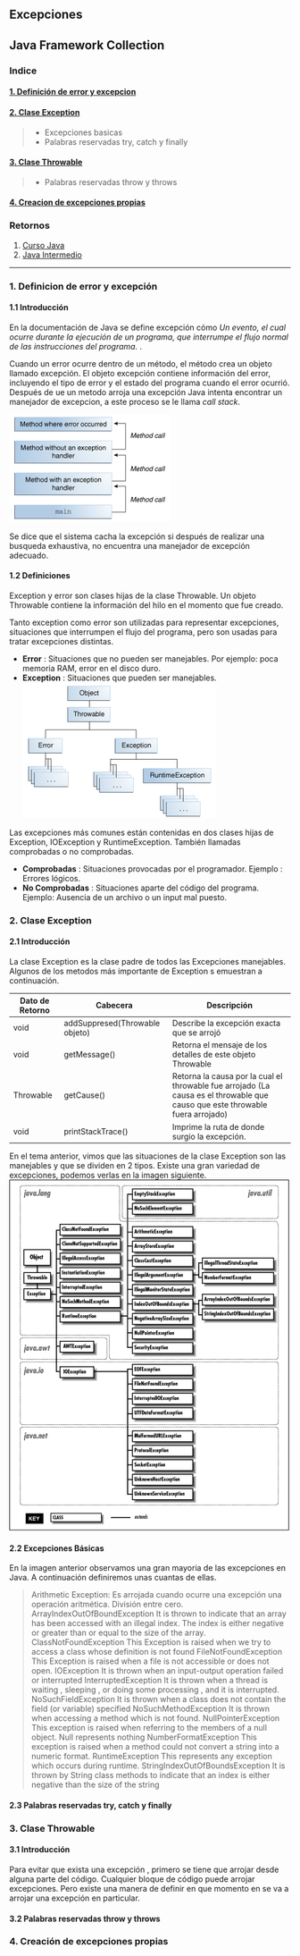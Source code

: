 ## Excepciones

## Java Framework Collection

### Indice

#### [1. Definición de error y excepcion](https://github.com/patoba/Curso-Java/blob/master/Java%20Intermedio/Excepciones/README.md#1-definicion-de-error-y-excepción)

#### [2. Clase Exception](https://github.com/patoba/Curso-Java/blob/master/Java%20Intermedio/Excepciones/README.md#2-clase-exception-1)

>* Excepciones basicas
>* Palabras reservadas try, catch y finally

#### [3. Clase Throwable](https://github.com/patoba/Curso-Java/blob/master/Java%20Intermedio/Excepciones/README.md#3-clase-throwable-1) 
>*  Palabras reservadas throw y throws

#### [4. Creacion de excepciones propias](https://github.com/patoba/Curso-Java/blob/master/Java%20Intermedio/Excepciones/README.md#4-creación-de-excepciones-propias)

### Retornos
1. [Curso Java](https://github.com/patoba/Curso-Java 'Curso Java')
2. [Java Intermedio](https://github.com/patoba/Curso-Java/tree/master/Java%20Intermedio 'Java Intermedio')
- - - -


### 1. Definicion de error y excepción
#### 1.1 Introducción
En la documentación de Java se define excepción cómo *Un evento, el cual ocurre durante la ejecución de un programa, que interrumpe el flujo normal de las instrucciones del programa.* . 

Cuando un error ocurre dentro de un método, el método crea un objeto llamado excepción. El objeto excepción contiene información del error, incluyendo el tipo de error y el estado del programa cuando el error ocurrió. Después de ue un metodo arroja una excepción Java intenta encontrar un manejador de excepcion, a este proceso se le llama *call stack*.

![](img/img_01.gif)

Se dice que el sistema cacha la excepción si después de realizar una busqueda exhaustiva, no encuentra una manejador de excepción adecuado.

#### 1.2 Definiciones
Exception y error son clases hijas de la clase Throwable. Un objeto Throwable contiene la información del hilo en el momento que fue creado.

Tanto exception como error son utilizadas para representar excepciones, situaciones que interrumpen el flujo del programa, pero son usadas para tratar excepciones distintas.

* **Error** : Situaciones que no pueden ser manejables. Por ejemplo: poca memoria RAM, error en el disco duro. 
* **Exception** : Situaciones que pueden ser manejables.  
![](img/img_00.gif)

Las excepciones más comunes están contenidas en dos clases hijas de Exception, IOException y RuntimeException. También llamadas comprobadas o no comprobadas. 

* **Comprobadas** : Situaciones provocadas por el programador. Ejemplo : Errores lógicos. 
* **No Comprobadas** : Situaciones aparte del código del programa. Ejemplo: Ausencia de un archivo o un input mal puesto.

### 2. Clase Exception
#### 2.1 Introducción
La clase Exception es la clase padre de todos las Excepciones manejables. Algunos de los metodos más importante de Exception s emuestran a continuación.

| Dato de Retorno | Cabecera                         | Descripción                                                                                                                    |
|-----------------|----------------------------------|-------------------------------------------------------------------------------------------------------------------------------|
| void            | addSuppresed(Throwable objeto)   | Describe la excepción exacta que se arrojó                                                                                    |
| void            | getMessage()                     | Retorna el mensaje de los detalles de este objeto Throwable                                                                    |
| Throwable       | getCause()                       | Retorna la causa por la cual el throwable fue arrojado (La causa es el throwable que causo que este throwable fuera arrojado) |
| void            | printStackTrace()                | Imprime la ruta de donde surgio la excepción.                                                                                  |

En el tema anterior, vimos que las situaciones de la clase Exception son las manejables y que se dividen en 2 tipos. Existe una gran variedad de excepciones, podemos verlas en la imagen siguiente. 
![](img/img_02.gif)

#### 2.2 Excepciones Básicas 
En la imagen anterior observamos una gran mayoria de las excepciones en Java. A continuación definiremos unas cuantas de ellas.

> Arithmetic Exception:
Es arrojada cuando ocurre una excepción una operación aritmética. División entre cero.
> ArrayIndexOutOfBoundException
It is thrown to indicate that an array has been accessed with an illegal index. The index is either negative or greater than or equal to the size of the array.
> ClassNotFoundException
This Exception is raised when we try to access a class whose definition is not found
> FileNotFoundException
This Exception is raised when a file is not accessible or does not open.
> IOException
It is thrown when an input-output operation failed or interrupted
> InterruptedException
It is thrown when a thread is waiting , sleeping , or doing some processing , and it is interrupted.
> NoSuchFieldException
It is thrown when a class does not contain the field (or variable) specified
> NoSuchMethodException
It is thrown when accessing a method which is not found.
> NullPointerException
This exception is raised when referring to the members of a null object. Null represents nothing
> NumberFormatException
This exception is raised when a method could not convert a string into a numeric format.
> RuntimeException
This represents any exception which occurs during runtime.
> StringIndexOutOfBoundsException
It is thrown by String class methods to indicate that an index is either negative than the size of the string

#### 2.3 Palabras reservadas try, catch y finally

### 3. Clase Throwable 
#### 3.1 Introducción 
Para evitar que exista una excepción , primero se tiene que arrojar desde alguna parte del código. Cualquier bloque de código puede arrojar excepciones. Pero existe una manera de definir en que momento en se va a arrojar una excepción en particular.

#### 3.2 Palabras reservadas throw y throws 

### 4. Creación de excepciones propias





